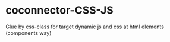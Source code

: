 # coconnector-CSS-JS
Glue by css-class for target dynamic js and css at html elements (components way)
